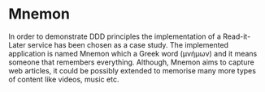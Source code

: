 # Mnemon

In order to demonstrate DDD principles the implementation of a Read-it-Later
service  has been chosen as a case study. The implemented application is named
Mnemon which a Greek word (μνήμων) and it means someone that remembers
everything. Although, Mnemon aims to capture web articles, it could be possibly
extended to memorise many more types of content like videos, music etc.